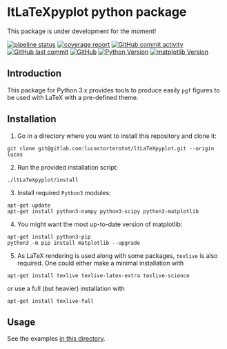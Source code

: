 # ltLaTeXpyplot python package

This package is under development for the moment!

[![pipeline status](https://gitlab.com/lucastorterotot/ltLaTeXpyplot/badges/master/pipeline.svg)](https://gitlab.com/lucastorterotot/ltLaTeXpyplot/pipelines)
[![coverage report](https://gitlab.com/lucastorterotot/ltLaTeXpyplot/badges/master/coverage.svg)](https://gitlab.com/lucastorterotot/ltLaTeXpyplot/-/jobs)
[![GitHub commit activity](https://img.shields.io/github/commit-activity/y/lucastorterotot/ltLaTeXpyplot.svg)](https://gitlab.com/lucastorterotot/ltLaTeXpyplot/commits)
[![GitHub last commit](https://img.shields.io/github/last-commit/lucastorterotot/ltLaTeXpyplot.svg)](https://gitlab.com/lucastorterotot/ltLaTeXpyplot/commits)
[![GitHub](https://img.shields.io/github/license/lucastorterotot/ltLaTeXpyplot.svg)](https://gitlab.com/lucastorterotot/ltLaTeXpyplot/blob/master/LICENSE)
[![Python Version](https://img.shields.io/badge/Python-3.6.8-informational.svg)](https://www.python.org/)
[![matplotlib Version](https://img.shields.io/badge/matplotlib-3.1.0-informational.svg)](https://matplotlib.org/)

## Introduction

This package for Python 3.x provides tools to produce easily `pgf` figures to be used with LaTeX with a pre-defined theme.

## Installation

1. Go in a directory where you want to install this repository and clone it:
```
git clone git@gitlab.com:lucastorterotot/ltLaTeXpyplot.git --origin lucas
```
2. Run the provided installation script:
```
./ltLaTeXpyplot/install
```
3. Install required `Python3` modules:
```
apt-get update
apt-get install python3-numpy python3-scipy python3-matplotlib
```
4. You might want the most up-to-date version of matplotlib:
```
apt-get install python3-pip
python3 -m pip install matplotlib --upgrade
```
5. As LaTeX rendering is used along with some packages, `texlive` is also required. One could either make a minimal installation with
```
apt-get install texlive texlive-latex-extra texlive-science
```
or use a full (but heavier) installation with
```
apt-get install texlive-full
```

## Usage

See the examples [in this directory](https://gitlab.com/lucastorterotot/ltLaTeXpyplot/tree/master/examples).